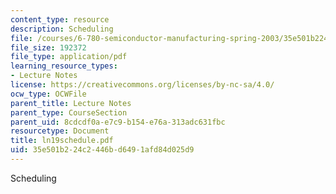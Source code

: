 ```yaml
---
content_type: resource
description: Scheduling
file: /courses/6-780-semiconductor-manufacturing-spring-2003/35e501b224c2446bd6491afd84d025d9_ln19schedule.pdf
file_size: 192372
file_type: application/pdf
learning_resource_types:
- Lecture Notes
license: https://creativecommons.org/licenses/by-nc-sa/4.0/
ocw_type: OCWFile
parent_title: Lecture Notes
parent_type: CourseSection
parent_uid: 8cdcdf0a-e7c9-b154-e76a-313adc631fbc
resourcetype: Document
title: ln19schedule.pdf
uid: 35e501b2-24c2-446b-d649-1afd84d025d9
---
```

Scheduling